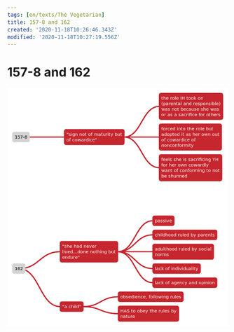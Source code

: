 ```yaml
---
tags: [en/texts/The Vegetarian]
title: 157-8 and 162
created: '2020-11-18T10:26:46.343Z'
modified: '2020-11-18T10:27:19.556Z'
---
```


# 157-8 and 162
![157-8 and 162](../maps/157-8+162.svg)
